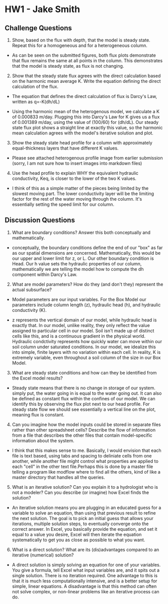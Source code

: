 # HW1 - Jake Smith
## Challenge Questions

1. Show, based on the flux with depth, that the model is steady state.  Repeat this for a homogeneous and for a heterogeneous column.

- As can be seen on the submitted figures, both flux plots demonstrate that flux remains the same at all points in the column. This demonstrates that the model is steady state, as flux is not changing.

2. Show that the steady state flux agrees with the direct calculation based on the harmonic mean average K.  Write the equation defining the direct calculation of the flux.

- The equation that defines the direct calculation of flux is Darcy's Law, written as q=-K(dh/dL)

- Using the harmonic mean of the heterogenous model, we calculate a K of 0.000833 m/day. Plugging this into Darcy's Law for K gives us a flux of 0.001389 m/day, using the value of (100/60) for (dh/dL). Our steady state flux plot shows a straight line at exactly this value, so the harmonic mean calculation agrees with the model's iterative solution and plot.

3. Show the steady state head profile for a column with approximately equal-thickness layers that have different K values.

- Please see attached heterogenous profile image from earlier submission (sorry, I am not sure how to insert images into markdown files)
  
4. Use the head profile to explain WHY the equivalent hydraulic conductivity, Keq, is closer to the lower of the two K values.

- I think of this as a simple matter of the pieces being limited by the slowest moving part. The lower conductivity layer will be the limiting factor for the rest of the water moving through the column. It's essentially setting the speed limit for our column.

## Discussion Questions

1. What are boundary conditions?  Answer this both conceptually and mathematically.

- conceptually, the boundary conditions define the end of our "box" as far as our spatial dimensions are concerned. Mathematically, this would be our upper and lower limit for z, or L. Our other boundary condition is Head. Our h value sets the hydraulic properties of our column, mathematically we are telling the model how to compute the dh component within Darcy's Law.
  
2. What are model parameters?  How do they (and don't they) represent the actual subsurface?

- Model parameters are our input variables. For the Box Model our parameters include column length (z), hydraulic head (h), and hydraulic conductivity (K). 

- z represents the vertical domain of our model, while hydraulic head is exactly that. In our model, unlike reality, they only reflect the value assigned to particular cell in our model. Soil isn't made up of distinct cells like this, and is a continuous gradient in the physical world. Hydraulic condctivity represents how quickly water can move within our soil column under saturated conditions. In our model, we idealize this into simple, finite layers with no variation within each cell. In reality, K is extremely variable, even throughout a soil column of the size in our Box Model.
  
3. What are steady state conditions and how can they be identified from the Excel model results?

- Steady state means that there is no change in storage of our system. simply put, the water going in is equal to the water going out. It can also be defined as constant flux within the confines of our model. We can identify this by observing the flux plot next to our head profile. For steady state flow we should see essentially a vertical line on the plot, meaning flux is constant. 
  
4. Can you imagine how the model inputs could be stored in separate files rather than other spreadsheet cells?  Describe the flow of information from a file that describes the other files that contain model-specific information about the system. 

- I think that this makes sense to me. Basically, I would envision that each file is text based, using tabs and spacing to deliniate cells from one another, while another file might control what properties are applied to each "cell" in the other text file.Perhaps this is done by a master file telling a program like modflow where to find all the others, kind of like a master directory that handles all the queries.
  
5. What is an iterative solution?  Can you explain it to a hydrologist who is not a modeler?  Can you describe (or imagine) how Excel finds the solution?

- An iterative solution means you are plugging in an educated guess for a variable to solve an equation, than using that previous result to refine the next solution. The goal is to pick an initial guess that allows your iterations, multiple solution steps, to eventually converge onto the correct answer. In Excel, you basically provide the equation, and set it equal to a value you desire, Excel will then iterate the equation systematically to get you as close as possible to what you want. 

6. What is a direct solution?  What are its (dis)advantages compared to an iterative (numerical) solution?

- A direct solution is simply solving an equation for one of your variables. You give a formula, tell Excel what input variables are, and it spits out a single solution. There is no iteration required. One advantage to this is that it is much less computationally intensive, and is a better setup for simple, linear equations. A disadvantage is that this method can often not solve complex, or non-linear problems like an iterative process can do.